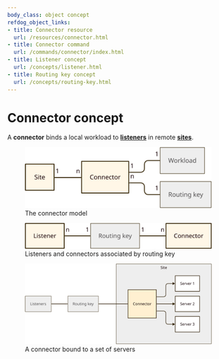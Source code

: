 ```yaml
---
body_class: object concept
refdog_object_links:
- title: Connector resource
  url: /resources/connector.html
- title: Connector command
  url: /commands/connector/index.html
- title: Listener concept
  url: /concepts/listener.html
- title: Routing key concept
  url: /concepts/routing-key.html
---
```


# Connector concept

<section>

A **connector** binds a local workload to
**[listeners](listener.html)** in remote **[sites](site.html)**.

<figure>
  <img src="images/connector-model.svg"/>
  <figcaption>The connector model</figcaption>
</figure>

<figure>
  <img src="images/routing-key-model.svg"/>
  <figcaption>Listeners and connectors associated by routing key</figcaption>
</figure>

<figure>
  <img src="images/connector-1.svg"/>
  <figcaption>A connector bound to a set of servers</figcaption>
</figure>

</section>
